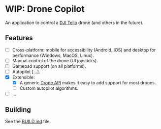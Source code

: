 # WIP: Drone Copilot

An application to control a [DJI Tello](https://www.ryzerobotics.com/tello) drone (and others in the future).

## Features

- [ ] Cross-platform: mobile for accessibility (Android, iOS) and desktop for performance (Windows, MacOS, Linux).
- [ ] Manual control of the drone (UI joysticks).
- [ ] Gamepad support (on all platforms).
- [ ] Autopilot [...].
- [x] Extensible:
    - [x] A generic [Drone API](src/drone/api/drone.py) makes it easy to add support for most drones.
    - [ ] Custom autopilot algorithms.
- [ ] ...

## Building

See the [BUILD.md](BUILD.md) file.
